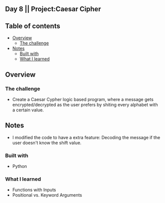 ## Day 8 || Project:Caesar Cipher

## Table of contents

- [Overview](#overview)
  - [The challenge](#the-challenge)
- [Notes](#notes)
  - [Built with](#built-with)
  - [What I learned](#what-i-learned)

## Overview

### The challenge

- Create a Caesar Cypher logic based program, where a message gets encrypted/decrypted as the user prefers by shiting every alphabet with a certain value.


## Notes

- I modified the code to have a extra feature: Decoding the message if the user doesn't know the shift value.

### Built with

- Python

### What I learned
- Functions with Inputs
- Positional vs. Keyword Arguments 